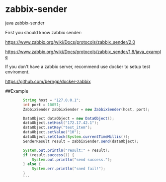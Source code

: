 # zabbix-sender
java zabbix-sender

First you should know zabbix sender:

https://www.zabbix.org/wiki/Docs/protocols/zabbix_sender/2.0

https://www.zabbix.org/wiki/Docs/protocols/zabbix_sender/1.8/java_example

If you don't have a zabbix server, recommend use docker to setup test enviroment.

https://github.com/berngp/docker-zabbix

##Example

```java
		String host = "127.0.0.1";
		int port = 10051;
		ZabbixSender zabbixSender = new ZabbixSender(host, port);

		DataObject dataObject = new DataObject();
		dataObject.setHost("172.17.42.1");
		dataObject.setKey("test_item");
		dataObject.setValue("10");
		dataObject.setClock(System.currentTimeMillis());
		SenderResult result = zabbixSender.send(dataObject);

		System.out.println("result:" + result);
		if (result.success()) {
			System.out.println("send success.");
		} else {
			System.err.println("sned fail!");
		}
		```

